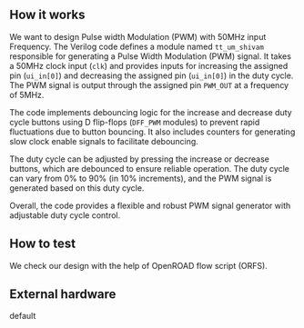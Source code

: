
<!---

This file is used to generate your project datasheet. Please fill in the information below and delete any unused
sections.

You can also include images in this folder and reference them in the markdown. Each image must be less than
512 kb in size, and the combined size of all images must be less than 1 MB.
-->

## How it works

We want to design Pulse width Modulation (PWM) with 50MHz input Frequency.
The Verilog code defines a module named `tt_um_shivam` responsible for generating a Pulse Width Modulation (PWM) signal. It takes a 50MHz clock input (`clk`) and provides inputs for increasing the assigned pin (`ui_in[0]`) and decreasing the assigned pin (`ui_in[0]`) in the duty cycle. The PWM signal is output through the assigned pin `PWM_OUT` at a frequency of 5MHz.

The code implements debouncing logic for the increase and decrease duty cycle buttons using D flip-flops (`DFF_PWM` modules) to prevent rapid fluctuations due to button bouncing. It also includes counters for generating slow clock enable signals to facilitate debouncing.

The duty cycle can be adjusted by pressing the increase or decrease buttons, which are debounced to ensure reliable operation. The duty cycle can vary from 0% to 90% (in 10% increments), and the PWM signal is generated based on this duty cycle.

Overall, the code provides a flexible and robust PWM signal generator with adjustable duty cycle control.
## How to test

We check our design with the help of OpenROAD flow script (ORFS).

## External hardware

default
